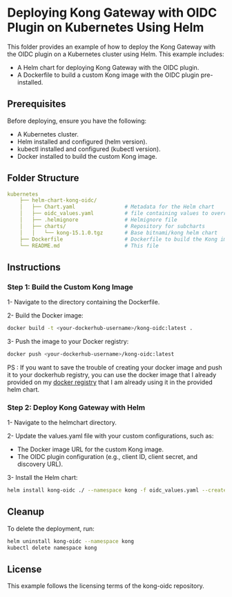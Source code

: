 # Deploying Kong Gateway with OIDC Plugin on Kubernetes Using Helm
This folder provides an example of how to deploy the Kong Gateway with the OIDC plugin on a Kubernetes cluster using Helm. This example includes:

- A Helm chart for deploying Kong Gateway with the OIDC plugin.
- A Dockerfile to build a custom Kong image with the OIDC plugin pre-installed.

## Prerequisites
Before deploying, ensure you have the following:

- A Kubernetes cluster.
- Helm installed and configured (helm version).
- kubectl installed and configured (kubectl version).
- Docker installed to build the custom Kong image.

## Folder Structure

```yaml
kubernetes
    ├── helm-chart-kong-oidc/  
    │   ├── Chart.yaml                # Metadata for the Helm chart  
    │   ├── oidc_values.yaml          # file containing values to override in the helmchart 
    │   ├── .helmignore               # Helmignore file
    │   ├── charts/                   # Repository for subcharts  
    │   │   └── kong-15.1.0.tgz       # Base bitnami/kong helm chart
    ├── Dockerfile                    # Dockerfile to build the Kong image with the OIDC plugin
    └── README.md                     # This file
```

## Instructions
### Step 1: Build the Custom Kong Image
1- Navigate to the directory containing the Dockerfile.

2- Build the Docker image:
```bash
docker build -t <your-dockerhub-username>/kong-oidc:latest .  
```
3- Push the image to your Docker registry:
```bash
docker push <your-dockerhub-username>/kong-oidc:latest
```

PS : If you want to save the trouble of creating your docker image and push it to your dockerhub registry, you can use the docker image that I already provided on my [docker registry](#https://hub.docker.com/repository/docker/malekeljaouadi/bitnami-kong-with-oidc) that I am already using it in the provided helm chart.

### Step 2: Deploy Kong Gateway with Helm
1- Navigate to the helmchart directory.

2- Update the values.yaml file with your custom configurations, such as:
- The Docker image URL for the custom Kong image.
- The OIDC plugin configuration (e.g., client ID, client secret, and discovery URL).

3- Install the Helm chart:
```bash
helm install kong-oidc ./ --namespace kong -f oidc_values.yaml --create-namespace  

```

## Cleanup
To delete the deployment, run:

```bash
helm uninstall kong-oidc --namespace kong  
kubectl delete namespace kong  
```

## License
This example follows the licensing terms of the kong-oidc repository.
